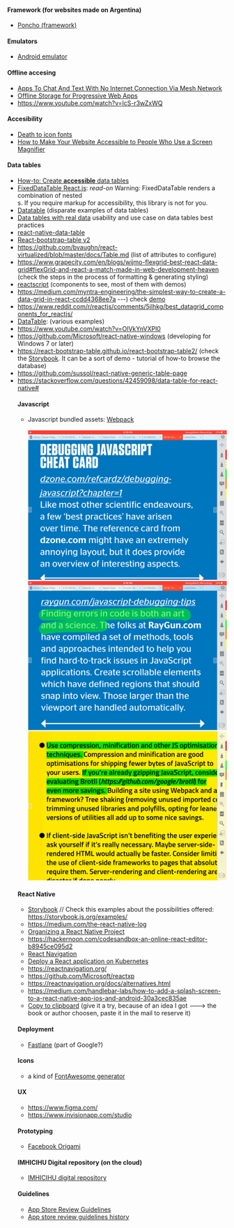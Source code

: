 #### Framework (for websites made on Argentina)
* [Poncho (framework)](http://argob.github.io/poncho/)

#### Emulators
* [Android emulator](https://www.genymotion.com/)

#### Offline accesing
*  [Apps To Chat And Text With No Internet Connection Via Mesh Network](https://www.geckoandfly.com/22562/chat-without-internet-connection-mesh-network/)
* [Offline Storage for Progressive Web Apps](https://developers.google.com/web/fundamentals/instant-and-offline/web-storage/offline-for-pwa)
* https://www.youtube.com/watch?v=lcS-r3wZxWQ

#### Accesibility
* [Death to icon fonts](https://speakerdeck.com/ninjanails/death-to-icon-fonts?slide=18)
* [How to Make Your Website Accessible to People Who Use a Screen Magnifier ](https://dev.to/_bigblind/how-to-make-your-website-accessible-to-people-who-use-a-screen-magnifier)

#### Data tables
* [How-to: Create **accessible** data tables](https://a11yproject.com/posts/accessible-data-tables/)
* [FixedDataTable React.js](https://www.ludofischer.com/blog/fixed-data-table-reactjs/): _read-on_ Warning: FixedDataTable renders a combination of nested <div>s. If you require <table> markup for accessibility, this library is not for you.
* [Datatable](https://react.rocks/tag/DataTable)   (disparate examples of data tables)
* [Data tables with real data](https://uxdesign.cc/data-tables-with-real-data-5745b0434a85) usability and use case on data tables best practices
* [react-native-data-table](https://github.com/sussol/react-native-data-table)
* [React-bootstrap-table v2](https://github.com/react-bootstrap-table/react-bootstrap-table2)
* https://github.com/bvaughn/react-virtualized/blob/master/docs/Table.md   (list of attributes to configure)
* https://www.grapecity.com/en/blogs/wijmo-flexgrid-best-react-data-grid#flexGrid-and-react-a-match-made-in-web-development-heaven  (check the steps in the process of formatting & generating styling)
* [reactscript](http://reactscript.com/) (components to see, most of them with demos)
* https://medium.com/myntra-engineering/the-simplest-way-to-create-a-data-grid-in-react-ccdd4368ee7a   ---) check [demo](http://rishabhbits038.github.io/react-tabelify/)
* https://www.reddit.com/r/reactjs/comments/5jlhkg/best_datagrid_components_for_reactjs/
* [DataTable](https://react.rocks/tag/DataTable):  (various examples)
* https://www.youtube.com/watch?v=OlVkYnVXPl0
* https://github.com/Microsoft/react-native-windows   (developing for Windows 7 or later)
* https://react-bootstrap-table.github.io/react-bootstrap-table2/   (check the [Storybook](https://storybook.js.org). It can be a sort of demo - tutorial of how-to browse the database)
* https://github.com/sussol/react-native-generic-table-page
* https://stackoverflow.com/questions/42459098/data-table-for-react-native#

#### Javascript
* Javascript bundled assets: [Webpack](https://github.com/webpack/webpack)
<BR></BR>
![IMG_4368.PNG](/images/185871186-IMG_4368.png)
![IMG_4367.PNG](/images/472163271-IMG_4367.png)
![IMG_4336.PNG](/images/2391158307-IMG_4336.png)

#### React Native
* [Storybook](https://github.com/storybooks/storybook)   // Check this examples about the possibilities offered: https://storybook.js.org/examples/
* https://medium.com/the-react-native-log
* [Organizing a React Native Project](https://medium.com/the-react-native-log/organizing-a-react-native-project-9514dfadaa0)
* https://hackernoon.com/codesandbox-an-online-react-editor-b8945ce095d2
* [React Navigation](https://github.com/react-navigation/)
* [Deploy a React application on Kubernetes](https://github.com/IBM/deploy-react-kubernetes)
* https://reactnavigation.org/
* https://github.com/Microsoft/reactxp
* https://reactnavigation.org/docs/alternatives.html
* https://medium.com/handlebar-labs/how-to-add-a-splash-screen-to-a-react-native-app-ios-and-android-30a3cec835ae
* [Copy to clipboard](https://medium.com/the-react-native-log/react-native-basics-copy-to-clipboard-86023cda4175)  (give it a try, because of an idea I got ---> the book or author choosen, paste it in the mail to reserve it)

#### Deployment
* [Fastlane](https://fastlane.tools/) (part of Google?)

#### Icons
* a kind of [FontAwesome generator](https://icomoon.io/app/#/select)

#### UX
* https://www.figma.com/
* https://www.invisionapp.com/studio

#### Prototyping
* [Facebook Origami](https://origami.design/)

#### IMHICIHU Digital repository (on the cloud)
* [IMHICIHU digital repository](https://bitbucket.org/digital_repository/imhicihu-digital-repository/downloads/)

#### Guidelines
* [App Store Review Guidelines](https://developer.apple.com/app-store/review/guidelines/)
* [App store review guidelines history](https://www.appstorereviewguidelineshistory.com/)
